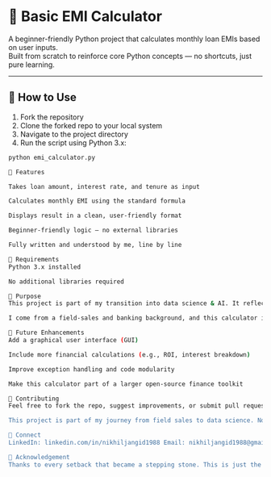 # 🧮 Basic EMI Calculator

A beginner-friendly Python project that calculates monthly loan EMIs based on user inputs.  
Built from scratch to reinforce core Python concepts — no shortcuts, just pure learning.

---

## 🚀 How to Use

1. Fork the repository  
2. Clone the forked repo to your local system  
3. Navigate to the project directory  
4. Run the script using Python 3.x:

```bash
python emi_calculator.py

📌 Features

Takes loan amount, interest rate, and tenure as input

Calculates monthly EMI using the standard formula

Displays result in a clean, user-friendly format

Beginner-friendly logic — no external libraries

Fully written and understood by me, line by line

🧰 Requirements
Python 3.x installed

No additional libraries required

🎯 Purpose
This project is part of my transition into data science & AI. It reflects my hands-on learning style — building from ground zero, applying real-world logic, and finishing what I start.

I come from a field-sales and banking background, and this calculator is a bridge between my past experience and future goals. It’s not just code — it’s proof that I learn by doing, and I finish what I begin.

🔮 Future Enhancements
Add a graphical user interface (GUI)

Include more financial calculations (e.g., ROI, interest breakdown)

Improve exception handling and code modularity

Make this calculator part of a larger open-source finance toolkit

🤝 Contributing
Feel free to fork the repo, suggest improvements, or submit pull requests — whether it's code, documentation, or ideas.

This project is part of my journey from field sales to data science. Not just the beginning — I’m learning deeper, building stronger, and growing with every step.

🔗 Connect
LinkedIn: linkedin.com/in/nikhiljangid1988 Email: nikhiljangid1988@gmail.com

🙌 Acknowledgement
Thanks to every setback that became a stepping stone. This is just the beginning — more tools, more impact, more growth coming soon.
